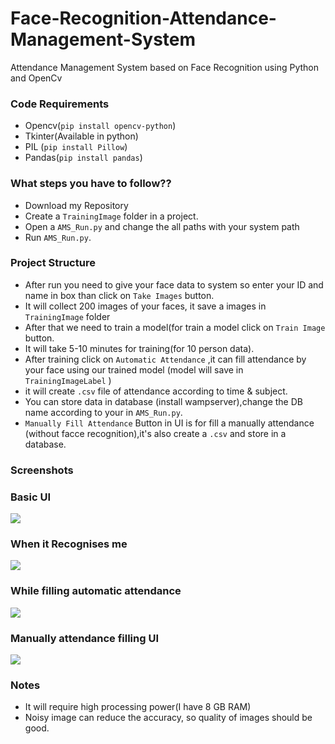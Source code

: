 # Face-Recognition-Attendance-Management-System
Attendance Management System based on Face Recognition using Python  and OpenCv  


### Code Requirements
- Opencv(`pip install opencv-python`)
- Tkinter(Available in python)
- PIL (`pip install Pillow`)
- Pandas(`pip install pandas`)

### What steps you have to follow??
- Download my Repository 
- Create a `TrainingImage` folder in a project.
- Open a `AMS_Run.py` and change the all paths with your system path
- Run `AMS_Run.py`.

### Project Structure

- After run you need to give your face data to system so enter your ID and name in box than click on `Take Images` button.
- It will collect 200 images of your faces, it save a images in `TrainingImage` folder
- After that we need to train a model(for train a model click on `Train Image` button.
- It will take 5-10 minutes for training(for 10 person data).
- After training click on `Automatic Attendance` ,it can fill attendance by your face using our trained model (model will save in `TrainingImageLabel` )
- it will create `.csv` file of attendance according to time & subject.
- You can store data in database (install wampserver),change the DB name according to your in `AMS_Run.py`.
- `Manually Fill Attendance` Button in UI is for fill a manually attendance (without facce recognition),it's also create a `.csv` and store in a database.

### Screenshots

### Basic UI
<img src="https://github.com/HG-IMMORTALS/Face-Recognition-Attendance-System-main/tree/main/Screenshot%20(31).png">

### When it Recognises me
<img src="https://github.com/HG-IMMORTALS/Face-Recognition-Attendance-System-main/tree/main/Screenshot%20(33).png">

### While filling automatic attendance
<img src="https://github.com/HG-IMMORTALS/Face-Recognition-Attendance-System-main/tree/main/Screenshot%20(38).png">

### Manually attendance filling UI
<img src="https://github.com/HG-IMMORTALS/Face-Recognition-Attendance-System-main/tree/main/Screenshot%20(35).png">




### Notes
- It will require high processing power(I have 8 GB RAM)
- Noisy image can reduce the accuracy, so quality of images should be good.


